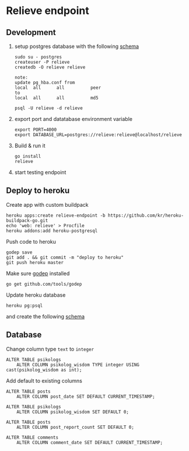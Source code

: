 # Relieve endpoint

## Development

1. setup postgres database with the following [schema][schema]
    
    ```
    sudo su - postgres
    createuser -P relieve
    createdb -O relieve relieve

    note:
    update pg_hba.conf from
    local  all      all          peer
    to
    local  all      all          md5
    
    psql -U relieve -d relieve
    ```

2. export port and datatabase environment variable
    
    ```
    export PORT=4000
    export DATABASE_URL=postgres://relieve:relieve@localhost/relieve
    ```

3. Build & run it
    
    ```
    go install
    relieve
    ```

4. start testing endpoint

## Deploy to heroku

Create app with custom buildpack

    heroku apps:create relieve-endpoint -b https://github.com/kr/heroku-buildpack-go.git
    echo 'web: relieve' > Procfile
    heroku addons:add heroku-postgresql

Push code to heroku

    godep save
    git add . && git commit -m "deploy to heroku"
    git push heroku master

Make sure [godep][godep] installed

    go get github.com/tools/godep

[godep]: https://github.com/tools/godep

Update heroku database

    heroku pg:psql

and create the following [schema][schema]

[schema]: https://github.com/pyk/relieve/blob/master/database/schema.sql

## Database

Change column type `text` to `integer`

    ALTER TABLE psikologs
        ALTER COLUMN psikolog_wisdom TYPE integer USING cast(psikolog_wisdom as int);

Add default to existing columns

    ALTER TABLE posts
        ALTER COLUMN post_date SET DEFAULT CURRENT_TIMESTAMP;

    ALTER TABLE psikologs
        ALTER COLUMN psikolog_wisdom SET DEFAULT 0;
    
    ALTER TABLE posts
        ALTER COLUMN post_report_count SET DEFAULT 0;
    
    ALTER TABLE comments
        ALTER COLUMN comment_date SET DEFAULT CURRENT_TIMESTAMP;